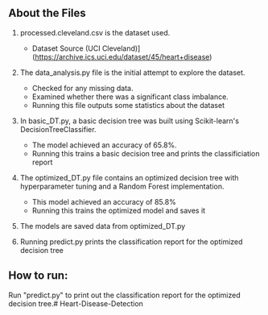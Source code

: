 ## About the Files

1) processed.cleveland.csv is the dataset used.
   - Dataset Source (UCI Cleveland)](https://archive.ics.uci.edu/dataset/45/heart+disease)

3) The data_analysis.py file is the initial attempt to explore the dataset.  
   - Checked for any missing data.  
   - Examined whether there was a significant class imbalance.
   - Running this file outputs some statistics about the dataset

4) In basic_DT.py, a basic decision tree was built using Scikit-learn's DecisionTreeClassifier.  
   - The model achieved an accuracy of 65.8%.
   - Running this trains a basic decision tree and prints the classificiation report

5) The optimized_DT.py file contains an optimized decision tree with hyperparameter tuning and a Random Forest implementation.
   - This model achieved an accuracy of 85.8%
   - Running this trains the optimized model and saves it

6) The models are saved data from optimized_DT.py

7) Running predict.py prints the classification report for the optimized decision tree 

## How to run:
 Run "predict.py" to print out the classification report for the optimized decision tree.# Heart-Disease-Detection
